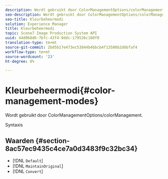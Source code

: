 ```yaml
---
description: Wordt gebruikt door ColorManagementOptions/colorManagement.
seo-description: Wordt gebruikt door ColorManagementOptions/colorManagement.
seo-title: Kleurbeheermodi
solution: Experience Manager
title: Kleurbeheermodi
topic: Scene7 Image Production System API
uuid: 44d0b8d6-7bfc-43f4-9ddc-179526c180f0
translation-type: tm+mt
source-git-commit: 2bd5b17e473ec53844b4bbcb4f13580b2d6bfaf4
workflow-type: tm+mt
source-wordcount: '23'
ht-degree: 0%

---
```



# Kleurbeheermodi{#color-management-modes}

Wordt gebruikt door ColorManagementOptions/colorManagement.

Syntaxis

## Waarden {#section-8ac57ec9435c4ce7a0d3483f9c32bc34}

* [!DNL `Default`]
* [!DNL `MaintainOriginal`]
* [!DNL `Convert`]

